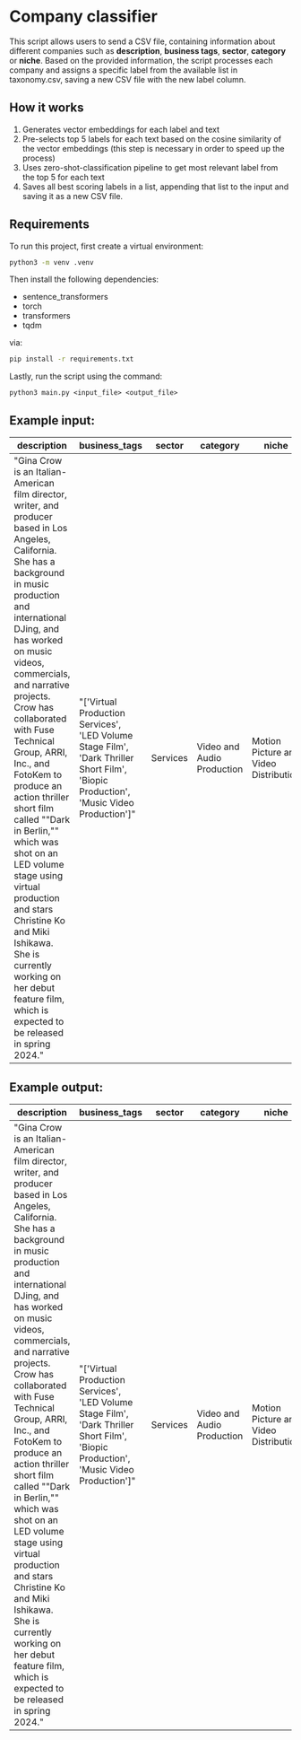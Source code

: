 # Company classifier

This script allows users to send a CSV file, containing information about different companies such as **description**, **business tags**, **sector**, **category** or **niche**.
Based on the provided information, the script processes each company and assigns a specific label from the available list in taxonomy.csv, saving a new CSV file with the new label column.

## How it works

1. Generates vector embeddings for each label and text
2. Pre-selects top 5 labels for each text based on the cosine similarity of the vector embeddings (this step is necessary in order to speed up the process)
3. Uses zero-shot-classification pipeline to get most relevant label from the top 5 for each text
4. Saves all best scoring labels in a list, appending that list to the input and saving it as a new CSV file.

## Requirements

To run this project, first create a virtual environment:
```bash
python3 -m venv .venv
```

Then install the following dependencies:

- sentence_transformers
- torch
- transformers
- tqdm

via:

```bash
pip install -r requirements.txt
```

Lastly, run the script using the command:
```
python3 main.py <input_file> <output_file>
```

## Example input:
description | business_tags | sector | category | niche |
|-----------|-----------|-----------|-----------|-----------|
"Gina Crow is an Italian-American film director, writer, and producer based in Los Angeles, California. She has a background in music production and international DJing, and has worked on music videos, commercials, and narrative projects. Crow has collaborated with Fuse Technical Group, ARRI, Inc., and FotoKem to produce an action thriller short film called ""Dark in Berlin,"" which was shot on an LED volume stage using virtual production and stars Christine Ko and Miki Ishikawa. She is currently working on her debut feature film, which is expected to be released in spring 2024." | "['Virtual Production Services', 'LED Volume Stage Film', 'Dark Thriller Short Film', 'Biopic Production', 'Music Video Production']" | Services |Video and Audio Production | Motion Picture and Video Distribution

## Example output:
description | business_tags | sector | category | niche | insurance_label
|-----------|-----------|-----------|-----------|-----------|-----------|
"Gina Crow is an Italian-American film director, writer, and producer based in Los Angeles, California. She has a background in music production and international DJing, and has worked on music videos, commercials, and narrative projects. Crow has collaborated with Fuse Technical Group, ARRI, Inc., and FotoKem to produce an action thriller short film called ""Dark in Berlin,"" which was shot on an LED volume stage using virtual production and stars Christine Ko and Miki Ishikawa. She is currently working on her debut feature film, which is expected to be released in spring 2024." | "['Virtual Production Services', 'LED Volume Stage Film', 'Dark Thriller Short Film', 'Biopic Production', 'Music Video Production']" | Services |Video and Audio Production | Motion Picture and Video Distribution | Media Production Services